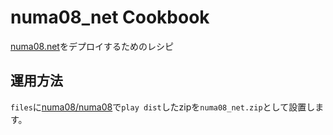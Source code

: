numa08_net Cookbook
===================

[numa08.net](http://numa08.net)をデプロイするためのレシピ

## 運用方法

`files`に[numa08/numa08](https://github.com/numa08/numa08)で`play dist`したzipを`numa08_net.zip`として設置します。